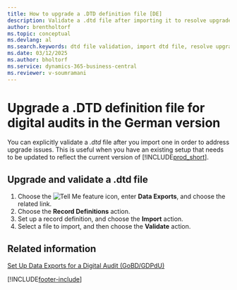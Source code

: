 ```yaml
---
title: How to upgrade a .DTD definition file [DE]
description: Validate a .dtd file after importing it to resolve upgrade issues in the German version.
author: brentholtorf
ms.topic: conceptual
ms.devlang: al
ms.search.keywords: dtd file validation, import dtd file, resolve upgrade issues, German version
ms.date: 03/12/2025
ms.author: bholtorf
ms.service: dynamics-365-business-central
ms.reviewer: v-soumramani
---
```


# Upgrade a .DTD definition file for digital audits in the German version

You can explicitly validate a *.dtd* file after you import one in order to address upgrade issues. This is useful when you have an existing setup that needs to be updated to reflect the current version of [!INCLUDE[prod_short](../../includes/prod_short.md)].  

## Upgrade and validate a .dtd file  

1. Choose the ![Tell Me feature](../../media/ui-search/search_small.png "Tell me what you want to do") icon, enter **Data Exports**, and choose the related link.  
1. Choose the **Record Definitions** action.  
1. Set up a record definition, and choose the **Import** action.  
1. Select a file to import, and then choose the **Validate** action.  

## Related information

[Set Up Data Exports for a Digital Audit (GoBD/GDPdU)](how-to-set-up-data-exports-for-digital-audits.md)  

[!INCLUDE[footer-include](../../includes/footer-banner.md)]
